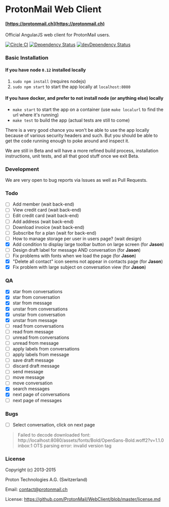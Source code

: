 ProtonMail Web Client
=======

#### [https://protonmail.ch](https://protonmail.ch)

Official AngularJS web client for ProtonMail users.

[![Circle CI](https://circleci.com/gh/ProtonMail/Angular.png)](https://circleci.com/gh/ProtonMail/Angular)
[![Dependency Status](https://david-dm.org/ProtonMail/Angular.png)](https://david-dm.org/ProtonMail/Angular)
[![devDependency Status](https://david-dm.org/ProtonMail/Angular/dev-status.png)](https://david-dm.org/ProtonMail/Angular#info=devDependencies)

### Basic Installation

#### If you have node `0.12` installed locally

1. `sudo npm install` (requires nodejs)
2. `sudo npm start` to start the app locally at `localhost:8080`

#### If you have docker, and prefer to not install node (or anything else) locally

- `make start` to start the app on a container (use `make localurl` to find the url where it's running)
- `make test` to build the app (actual tests are still to come)

There is a very good chance you won't be able to use the app locally because of various security headers and such. But you should be able to get the code running enough to poke around and inspect it.

We are still in Beta and will have a more refined build process, installation instructions, unit tests, and all that good stuff once we exit Beta.

### Development

We are very open to bug reports via Issues as well as Pull Requests.

### Todo

* [ ] Add member (wait back-end)
* [ ] View credit card (wait back-end)
* [ ] Edit credit card (wait back-end)
* [ ] Add address (wait back-end)
* [ ] Download invoice (wait back-end)
* [ ] Subscribe for a plan (wait for back-end)
* [ ] How to manage storage per user in users page? (wait design)
* [x] Add condition to display large toolbar button on large screen (for **Jason**)
* [ ] Design draft label for message AND conversation (for **Jason**)
* [ ] Fix problems with fonts when we load the page (for **Jason**)
* [x] "Delete all contact" icon seems not appear in contacts page (for **Jason**)
* [x] Fix problem with large subject on conversation view (for **Jason**)

### QA

* [x] star from conversations
* [x] star from conversation
* [x] star from message
* [x] unstar from conversations
* [x] unstar from conversation
* [x] unstar from message
* [ ] read from conversations
* [ ] read from message
* [ ] unread from conversations
* [ ] unread from message
* [ ] apply labels from conversations
* [ ] apply labels from message
* [ ] save draft message
* [ ] discard draft message
* [ ] send message
* [ ] move message
* [ ] move conversation
* [x] search messages
* [x] next page of conversations
* [ ] next page of messages

### Bugs

* [ ] Select conversation, click on next page


> Failed to decode downloaded font: http://localhost:8080/assets/fonts/Bold/OpenSans-Bold.woff2?v=1.1.0
> inbox:1 OTS parsing error: invalid version tag

### License

Copyright (c) 2013-2015

Proton Technologies A.G. (Switzerland)

Email: contact@protonmail.ch

License: https://github.com/ProtonMail/WebClient/blob/master/license.md
